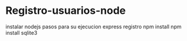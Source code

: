 Registro-usuarios-node
======================

 instalar nodejs
 pasos para su ejecucion
express registro
npm install
npm install sqlite3

